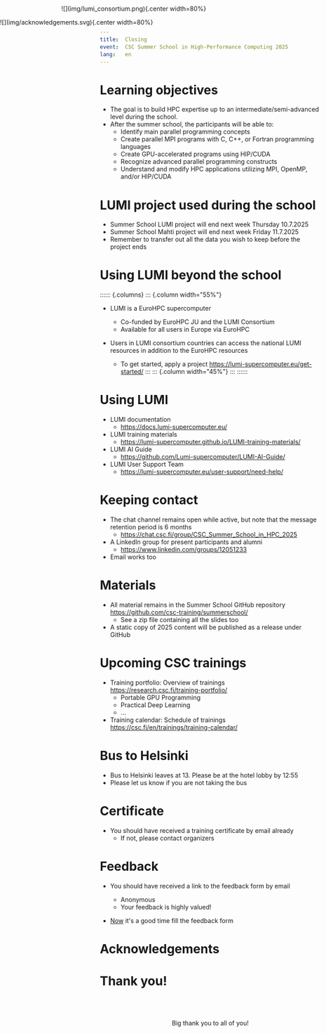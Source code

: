```yaml
---
title:  Closing
event:  CSC Summer School in High-Performance Computing 2025
lang:   en
---
```


# Learning objectives

- The goal is to build HPC expertise up to an intermediate/semi-advanced level during the school.
- After the summer school, the participants will be able to:
  - Identify main parallel programming concepts
  - Create parallel MPI programs with C, C++, or Fortran programming languages
  - Create GPU-accelerated programs using HIP/CUDA
  - Recognize advanced parallel programming constructs
  - Understand and modify HPC applications utilizing MPI, OpenMP, and/or HIP/CUDA


# LUMI project used during the school

- Summer School LUMI project will end next week Thursday 10.7.2025
- Summer School Mahti project will end next week Friday 11.7.2025
- Remember to transfer out all the data you wish to keep before the project ends


# Using LUMI beyond the school

<div style="position: absolute; left:10.0em; top:0.8em">
![](img/lumi_consortium.png){.center width=80%}
</div>

:::::: {.columns}
::: {.column width="55%"}
- LUMI is a EuroHPC supercomputer
  - Co-funded by EuroHPC JU and the LUMI Consortium
  - Available for all users in Europe via EuroHPC

- Users in LUMI consortium countries can access the national LUMI resources in addition to the EuroHPC resources
  - To get started, apply a project <https://lumi-supercomputer.eu/get-started/>
:::
::: {.column width="45%"}
:::
::::::


# Using LUMI

- LUMI documentation
  - <https://docs.lumi-supercomputer.eu/>
- LUMI training materials
  - <https://lumi-supercomputer.github.io/LUMI-training-materials/>
- LUMI AI Guide
  - <https://github.com/Lumi-supercomputer/LUMI-AI-Guide/>
- LUMI User Support Team
  - <https://lumi-supercomputer.eu/user-support/need-help/>


# Keeping contact

- The chat channel remains open while active, but note that the message retention period is 6 months
  - <https://chat.csc.fi/group/CSC_Summer_School_in_HPC_2025>
- A LinkedIn group for present participants and alumni
  - <https://www.linkedin.com/groups/12051233>
- Email works too


# Materials

- All material remains in the Summer School GitHub repository<br><https://github.com/csc-training/summerschool/>
  - See a zip file containing all the slides too
- A static copy of 2025 content will be published as a release under GitHub


# Upcoming CSC trainings

- Training portfolio: Overview of trainings<br>
  <https://research.csc.fi/training-portfolio/>
  - Portable GPU Programming
  - Practical Deep Learning
  - ...
- Training calendar: Schedule of trainings<br>
  <https://csc.fi/en/trainings/training-calendar/>


# Bus to Helsinki

- Bus to Helsinki leaves at 13. Please be at the hotel lobby by 12:55
- Please let us know if you are not taking the bus


# Certificate

- You should have received a training certificate by email already
  - If not, please contact organizers


# Feedback

- You should have received a link to the feedback form by email
  - Anonymous
  - Your feedback is highly valued!

- <u>Now</u> it's a good time fill the feedback form


# Acknowledgements

<div style="position: absolute; left:0.0em; top:3.0em">
![](img/acknowledgements.svg){.center width=80%}
</div>

# Thank you!

<br>
<br>
<br>
<center>
Big thank you to all of you!
</center>

